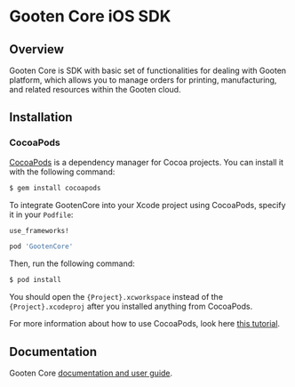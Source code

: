 # Gooten Core iOS SDK

## Overview
Gooten Core is SDK with basic set of functionalities for dealing with Gooten platform, which allows you to manage orders for printing, manufacturing, and related resources within the Gooten cloud.

## Installation
### CocoaPods

[CocoaPods](http://cocoapods.org) is a dependency manager for Cocoa projects. You can install it with the following command:

``` bash
$ gem install cocoapods
```

To integrate GootenCore into your Xcode project using CocoaPods, specify it in your `Podfile`:

``` ruby
use_frameworks!

pod 'GootenCore'
```
Then, run the following command:

``` bash
$ pod install
```

You should open the `{Project}.xcworkspace` instead of the `{Project}.xcodeproj` after you installed anything from CocoaPods.

For more information about how to use CocoaPods, look here [this tutorial](http://www.raywenderlich.com/64546/introduction-to-cocoapods-2).

## Documentation
Gooten Core [documentation and user guide](https://github.com/printdotio/gooten-ios-core/blob/master/docs/gooten_core_sdk.md).
